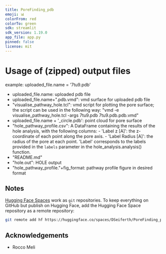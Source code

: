 ```yaml
---
title: PoreFinding_pdb
emoji: 📊
colorFrom: red
colorTo: green
sdk: streamlit
sdk_version: 1.19.0
app_file: app.py
pinned: false
license: mit
---
```


# Usage of (zipped) output files
example: uploaded_file.name = '7tu9.pdb'
- uploaded_file.name: uploaded pdb file
- uploaded_file.name+".pdb.vmd": vmd surface for uploaded pdb file
- "visualise_pathway_hole.tcl": vmd script for plotting the pore surface; the script can be used in the following way: "vmd -e visualise_pathway_hole.tcl -args  7tu9.pdb 7tu9.pdb.pdb.vmd"
- uploaded_file.name + '_circle.pdb': point cloud for pore surface
- "hole_pathway_profile.csv": A DataFrame containing the results of the hole analysis, with the following columns:
        - 'Label z [A]': the z-coordinate of each point along the pore axis.
        - 'Label Radius [A]': the radius of the pore at each point.
        'Label' corresponds to the labels provided in the `labels` parameter in the hole_analysis.analysis() function.
- "README.md"
- "hole.out": HOLE output
- "hole_pathway_profile."+fig_format: pathway profile figure in desired format

## Notes

[Hugging Face Spaces](https://huggingface.co/docs/hub/spaces) work as `git` repositories. To keep everything on GitHub but publish on Hugging Face, add the Hugging Face Space repository as a remote repository:

```bash
git remote add hf https://huggingface.co/spaces/DSeiferth/PoreFinding_pdb
```
## Acknowledgements
* Rocco Meli 
